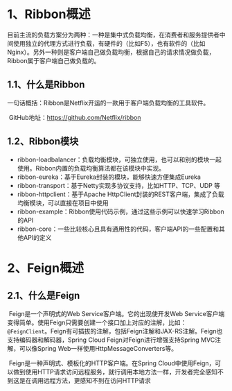 # 1、Ribbon概述

​	目前主流的负载方案分为两种：一种是集中式负载均衡，在消费者和服务提供者中间使用独立的代理方式进行负载，有硬件的（比如F5），也有软件的（比如Nginx）。另外一种则是客户端自己做负载均衡，根据自己的请求情况做负载，Ribbon属于客户端自己做负载的。

## 1.1、什么是Ribbon

​	一句话概括：Ribbon是Netflix开运的一款用于客户端负载均衡的工具软件。

​	GitHub地址：https://github.com/Netflix/ribbon

## 1.2、Ribbon模块

- ribbon-loadbalancer：负载均衡模块，可独立使用，也可以和别的模块一起使用。Ribbon内置的负载均衡算法都在该模块中实现。
- ribbon-eureka：基于Eureka封装的模块，能够快速方便集成Eureka
- ribbon-transport：基于Netty实现多协议支持，比如HTTP、TCP、UDP 等
- ribbon-httpclient：基于Apache HttpClient封装的REST客户端，集成了负载均衡模块，可以直接在项目中使用
- ribbon-example：Ribbon使用代码示例，通过这些示例可以快速学习Ribbon的API
- ribbon-core：一些比较核心且具有通用性的代码，客户端API的一些配置和其他API的定义

# 2、Feign概述

## 2.1、什么是Feign

​	Feign是一个声明式的Web Service客户端。它的出现使开发Web Service客户端变得简单。使用Feign只需要创建一个接口加上对应的注解，比如：`@FeignClient`。Feign有可插拔的注解，包括Feign注解和JAX-RS注解。Feign也支持编码器和解码器，Spring Cloud Feign对Feign进行增强支持Spring MVC注解，可以像Spring Web一样使用HttpMessageConverters等。

​	Feign是一种声明式、模板化的HTTP客户端。在Spring Cloud中使用Feign，可以做到使用HTTP请求访问远程服务，就行调用本地方法一样，开发者完全感知不到这是在调用远程方法，更感知不到在访问HTTP请求

